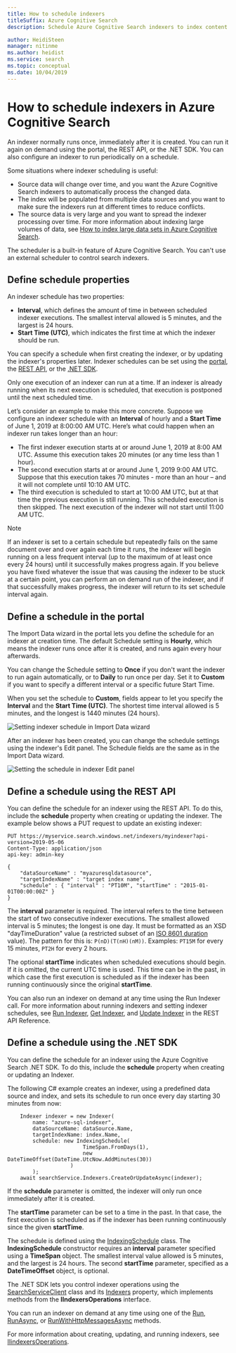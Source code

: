 ```yaml
---
title: How to schedule indexers
titleSuffix: Azure Cognitive Search
description: Schedule Azure Cognitive Search indexers to index content periodically or at specific times.

author: HeidiSteen
manager: nitinme
ms.author: heidist
ms.service: search
ms.topic: conceptual
ms.date: 10/04/2019
---
```


# How to schedule indexers in Azure Cognitive Search

An indexer normally runs once, immediately after it is created. You can run it again on demand using the portal, the REST API, or the .NET SDK. You can also configure an indexer to run periodically on a schedule.

Some situations where indexer scheduling is useful:

* Source data will change over time, and you want the Azure Cognitive Search indexers to automatically process the changed data.
* The index will be populated from multiple data sources and you want to make sure the indexers run at different times to reduce conflicts.
* The source data is very large and you want to spread the indexer processing over time. For more information about indexing large volumes of data, see [How to index large data sets in Azure Cognitive Search](search-howto-large-index.md).

The scheduler is a built-in feature of Azure Cognitive Search. You can't use an external scheduler to control search indexers.

## Define schedule properties

An indexer schedule has two properties:
* **Interval**, which defines the amount of time in between scheduled indexer executions. The smallest interval allowed is 5 minutes, and the largest is 24 hours.
* **Start Time (UTC)**, which indicates the first time at which the indexer should be run.

You can specify a schedule when first creating the indexer, or by updating the indexer's properties later. Indexer schedules can be set using the [portal](#portal), the [REST API](#restApi), or the [.NET SDK](#dotNetSdk).

Only one execution of an indexer can run at a time. If an indexer is already running when its next execution is scheduled, that execution is postponed until the next scheduled time.

Let’s consider an example to make this more concrete. Suppose we configure an indexer schedule with an **Interval** of hourly and a **Start Time** of June 1, 2019 at 8:00:00 AM UTC. Here’s what could happen when an indexer run takes longer than an hour:

* The first indexer execution starts at or around June 1, 2019 at 8:00 AM UTC. Assume this execution takes 20 minutes (or any time less than 1 hour).
* The second execution starts at or around June 1, 2019 9:00 AM UTC. Suppose that this execution takes 70 minutes - more than an hour – and it will not complete until 10:10 AM UTC.
* The third execution is scheduled to start at 10:00 AM UTC, but at that time the previous execution is still running. This scheduled execution is then skipped. The next execution of the indexer will not start until 11:00 AM UTC.

> [!NOTE]
> If an indexer is set to a certain schedule but repeatedly fails on the same document over and over again each time it runs, the indexer will begin running on a less frequent interval (up to the maximum of at least once every 24 hours) until it successfully makes progress again.  If you believe you have fixed whatever the issue that was causing the indexer to be stuck at a certain point, you can perform an on demand run of the indexer, and if that successfully makes progress, the indexer will return to its set schedule interval again.

<a name="portal"></a>

## Define a schedule in the portal

The Import Data wizard in the portal lets you define the schedule for an indexer at creation time. The default Schedule setting is **Hourly**, which means the indexer runs once after it is created, and runs again every hour afterwards.

You can change the Schedule setting to **Once** if you don't want the indexer to run again automatically, or to **Daily** to run once per day. Set it to **Custom** if you want to specify a different interval or a specific future Start Time.

When you set the schedule to **Custom**, fields appear to let you specify the **Interval** and the **Start Time (UTC)**. The shortest time interval allowed is 5 minutes, and the longest is 1440 minutes (24 hours).

   ![Setting indexer schedule in Import Data wizard](media/search-howto-schedule-indexers/schedule-import-data.png "Setting indexer schedule in Import Data wizard")

After an indexer has been created, you can change the schedule settings using the indexer's Edit panel. The Schedule fields are the same as in the Import Data wizard.

   ![Setting the schedule in indexer Edit panel](media/search-howto-schedule-indexers/schedule-edit.png "Setting the schedule in indexer Edit panel")

<a name="restApi"></a>

## Define a schedule using the REST API

You can define the schedule for an indexer using the REST API. To do this, include the **schedule** property when creating or updating the indexer. The example below shows a PUT request to update an existing indexer:

    PUT https://myservice.search.windows.net/indexers/myindexer?api-version=2019-05-06
    Content-Type: application/json
    api-key: admin-key

    {
        "dataSourceName" : "myazuresqldatasource",
        "targetIndexName" : "target index name",
        "schedule" : { "interval" : "PT10M", "startTime" : "2015-01-01T00:00:00Z" }
    }

The **interval** parameter is required. The interval refers to the time between the start of two consecutive indexer executions. The smallest allowed interval is 5 minutes; the longest is one day. It must be formatted as an XSD "dayTimeDuration" value (a restricted subset of an [ISO 8601 duration](https://www.w3.org/TR/xmlschema11-2/#dayTimeDuration) value). The pattern for this is: `P(nD)(T(nH)(nM))`. Examples: `PT15M` for every 15 minutes, `PT2H` for every 2 hours.

The optional **startTime** indicates when scheduled executions should begin. If it is omitted, the current UTC time is used. This time can be in the past, in which case the first execution is scheduled as if the indexer has been running continuously since the original **startTime**.

You can also run an indexer on demand at any time using the Run Indexer call. For more information about running indexers and setting indexer schedules, see [Run Indexer](https://docs.microsoft.com/rest/api/searchservice/run-indexer), [Get Indexer](https://docs.microsoft.com/rest/api/searchservice/get-indexer), and [Update Indexer](https://docs.microsoft.com/rest/api/searchservice/update-indexer) in the REST API Reference.

<a name="dotNetSdk"></a>

## Define a schedule using the .NET SDK

You can define the schedule for an indexer using the Azure Cognitive Search .NET SDK. To do this, include the **schedule** property when creating or updating an Indexer.

The following C# example creates an indexer, using a predefined data source and index, and sets its schedule to run once every day starting 30 minutes from now:

```
    Indexer indexer = new Indexer(
        name: "azure-sql-indexer",
        dataSourceName: dataSource.Name,
        targetIndexName: index.Name,
        schedule: new IndexingSchedule(
                        TimeSpan.FromDays(1), 
                        new DateTimeOffset(DateTime.UtcNow.AddMinutes(30))
                    )
        );
    await searchService.Indexers.CreateOrUpdateAsync(indexer);
```
If the **schedule** parameter is omitted, the indexer will only run once immediately after it is created.

The **startTime** parameter can be set to a time in the past. In that case, the first execution is scheduled as if the indexer has been running continuously since the given **startTime**.

The schedule is defined using the [IndexingSchedule](https://docs.microsoft.com/dotnet/api/microsoft.azure.search.models.indexingschedule?view=azure-dotnet) class. The **IndexingSchedule** constructor requires an **interval** parameter specified using a **TimeSpan** object. The smallest interval value allowed is 5 minutes, and the largest is 24 hours. The second **startTime** parameter, specified as a **DateTimeOffset** object, is optional.

The .NET SDK lets you control indexer operations using the [SearchServiceClient](https://docs.microsoft.com/dotnet/api/microsoft.azure.search.searchserviceclient) class and its [Indexers](https://docs.microsoft.com/dotnet/api/microsoft.azure.search.searchserviceclient.indexers) property, which implements methods from the **IIndexersOperations** interface. 

You can run an indexer on demand at any time using one of the [Run](https://docs.microsoft.com/dotnet/api/microsoft.azure.search.indexersoperationsextensions.run), [RunAsync](https://docs.microsoft.com/dotnet/api/microsoft.azure.search.indexersoperationsextensions.runasync), or [RunWithHttpMessagesAsync](https://docs.microsoft.com/dotnet/api/microsoft.azure.search.iindexersoperations.runwithhttpmessagesasync) methods.

For more information about creating, updating, and running indexers, see [IIindexersOperations](https://docs.microsoft.com/dotnet/api/microsoft.azure.search.iindexersoperations?view=azure-dotnet).
